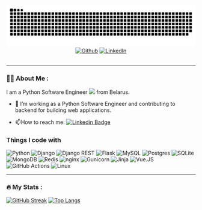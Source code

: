 <div id="header" align="center">
  <img src="https://raw.githubusercontent.com/platane/snk/output/github-contribution-grid-snake.svg" />
  
  <div id="badges">
  <a href="https://github.com/RTHeLL" target="_blank"><img alt="Github" src="https://img.shields.io/badge/GitHub-%2312100E.svg?&style=for-the-badge&logo=Github&logoColor=white" /></a>
  <a href="https://www.linkedin.com/in/ilyamuravitrsky/" target="_blank"><img alt="LinkedIn" src="https://img.shields.io/badge/linkedin-%230077B5.svg?&style=for-the-badge&logo=linkedin&logoColor=white" /></a>
    </div>
    <img src="https://komarev.com/ghpvc/?username=RTHeLL&style=flat-square&color=blue" alt=""/>
</div>

---
  
### :woman_technologist: About Me :

I am a Python Software Engineer <img src="https://media.giphy.com/media/WUlplcMpOCEmTGBtBW/giphy.gif" width="30"> from Belarus.

- :telescope: I’m working as a Python Software Engineer and contributing to backend for building web applications.

- :mailbox:How to reach me: [![Linkedin Badge](https://img.shields.io/badge/-Ilya%20Muravitsky-blue?style=flat&logo=Linkedin&logoColor=white)](https://www.linkedin.com/in/ilyamuravitrsky/)

<h3>Things I code with</h3>
<p>
  <img alt="Python" src="https://img.shields.io/badge/Python-3670A0?style=flat-square&logo=python&logoColor=ffdd54"/>
  <img alt="Django" src="https://img.shields.io/badge/Django-%23092E20.svg?style=flat-square&logo=django&logoColor=white"/>
  <img alt="Django REST" src="https://img.shields.io/badge/Django-REST-ff1709?style=flat-square&logo=django&logoColor=white&color=ff1709&labelColor=gray"/>
  <img alt="Flask" src="https://img.shields.io/badge/Flask-%23000.svg?style=flat-square&logo=flask&logoColor=white"/>
  <img alt="MySQL" src="https://img.shields.io/badge/MySQL-%2300f.svg?style=flat-square&logo=mysql&logoColor=white"/>
  <img alt="Postgres" src="https://img.shields.io/badge/Postgres-%23316192.svg?style=flat-square&logo=postgresql&logoColor=white"/>
  <img alt="SQLite" src="https://img.shields.io/badge/SQLite-%2307405e.svg?style=flat-square&logo=sqlite&logoColor=white"/>
  <img alt="MongoDB" src="https://img.shields.io/badge/MongoDB-%234ea94b.svg?style=flat-square&logo=mongodb&logoColor=white"/>
  <img alt="Redis" src="https://img.shields.io/badge/Redis-%23DD0031.svg?style=flat-square&logo=redis&logoColor=white"/>
  <img alt="nginx" src="https://img.shields.io/badge/nginx-%23009639.svg?style=flat-square&logo=nginx&logoColor=white"/>
  <img alt="Gunicorn" src="https://img.shields.io/badge/Gunicorn-%298729.svg?style=flat-square&logo=gunicorn&logoColor=white"/>
  <img alt="Jinja" src="https://img.shields.io/badge/Jinja-white.svg?style=flat-square&logo=jinja&logoColor=black"/>
  <img alt="Vue.JS" src="https://img.shields.io/badge/Vue.JS-%2335495e.svg?style=flat-square&logo=vuedotjs&logoColor=%234FC08D"/>
  <img alt="GitHub Actions" src="https://img.shields.io/badge/GitHub%20actions-%232671E5.svg?style=flat-square&logo=githubactions&logoColor=white"/>
  <img alt="Linux" src="https://img.shields.io/badge/Linux-FCC624?style=flat-square&logo=linux&logoColor=black"/>
</p>

---

### :fire: My Stats :


[![GitHub Streak](http://github-readme-streak-stats.herokuapp.com?user=RTHeLL&theme=github-dark-blue&hide_border=true&border_radius=4)](https://git.io/streak-stats)
[![Top Langs](https://github-readme-stats.vercel.app/api/top-langs/?username=RTHeLL&layout=compact&theme=github_dark&hide_border=true&border_radius=4)](https://github.com/anuraghazra/github-readme-stats)

<!--
**RTHeLL/RTHeLL** is a ✨ _special_ ✨ repository because its `README.md` (this file) appears on your GitHub profile.

Here are some ideas to get you started:

- 🔭 I’m currently working on ...
- 🌱 I’m currently learning ...
- 👯 I’m looking to collaborate on ...
- 🤔 I’m looking for help with ...
- 💬 Ask me about ...
- 📫 How to reach me: ...
- 😄 Pronouns: ...
- ⚡ Fun fact: ...
-->
